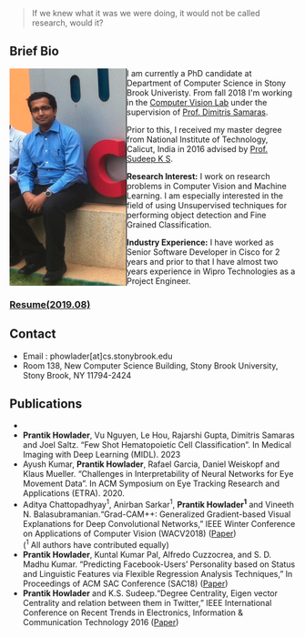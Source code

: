 
> If we knew what it was we were doing, it would not be called research, would it?     

## Brief Bio
<!--!<img src="prantik1.png" alt="hi" class="inline"/>-->
<img src="prantik1.png" class="inline" align="left"/>

I am currently a PhD candidate at Department of Computer Science in Stony Brook Univeristy. From fall 2018 I'm working in the [Computer Vision Lab](https://www3.cs.stonybrook.edu/~cvl/) under the supervision of [Prof. Dimitris Samaras](https://www3.cs.stonybrook.edu/~samaras/).


Prior to this, I received my master degree from National Institute of Technology, Calicut, India in 2016 advised by [Prof. Sudeep K S](http://people.cse.nitc.ac.in/sudeep/).

**Research Interest:** I work on research problems in Computer Vision and Machine Learning. I am especially interested in the field of using Unsupervised techniques for performing object detection and Fine Grained Classification.

**Industry Experience:** I have worked as Senior Software Developer in Cisco for 2 years and prior to that I have almost two years experience in Wipro Technologies as a Project Engineer.

### **[Resume(2019.08)](https://github.com/prantikhowlader/prantikhowlader.github.io/raw/master/prantik_resume.pdf)**

## Contact
 - Email : phowlader[at]cs.stonybrook.edu
 - Room 138, New Computer Science Building, Stony Brook University, Stony Brook, NY 11794-2424
 
## Publications
- 
- **Prantik Howlader**, Vu Nguyen, Le Hou, Rajarshi Gupta, Dimitris Samaras and Joel Saltz. “Few Shot Hematopoietic Cell Classification”. In  Medical Imaging with Deep Learning (MIDL). 2023
-  Ayush Kumar, **Prantik Howlader**, Rafael Garcia, Daniel Weiskopf and Klaus Mueller. “Challenges in Interpretability of Neural Networks for Eye Movement Data”. In ACM Symposium on Eye Tracking Research and Applications (ETRA). 2020.
- Aditya Chattopadhyay<sup>1</sup>, Anirban Sarkar<sup>1</sup>, **Prantik Howlader<sup>1</sup>** and Vineeth N. Balasubramanian.“Grad-CAM++: Generalized Gradient-based Visual Explanations for Deep Convolutional Networks,” IEEE Winter Conference on Applications of Computer Vision (WACV2018) ([Paper](https://github.com/prantikhowlader/prantikhowlader.github.io/raw/master/gradcam%2B%2B.pdf))
<br />(<sup>1</sup> All authors have contributed equally)
- **Prantik Howlader**, Kuntal Kumar Pal, Alfredo Cuzzocrea, and S. D. Madhu Kumar. “Predicting Facebook-Users’ Personality based on Status and Linguistic Features via Flexible Regression Analysis Techniques,” In Proceedings of ACM SAC Conference (SAC18) ([Paper](https://github.com/prantikhowlader/prantikhowlader.github.io/raw/master/eigen.pdf))
- **Prantik Howlader** and K.S. Sudeep.“Degree Centrality, Eigen vector Centrality and relation between them in Twitter,” IEEE International Conference on Recent Trends in Electronics, Information & Communication Technology 2016 ([Paper](https://github.com/prantikhowlader/prantikhowlader.github.io/raw/master/fbk.pdf))

